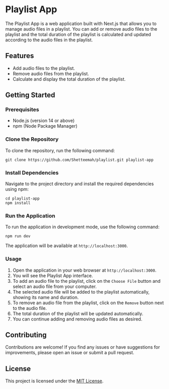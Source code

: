 # Playlist App

The Playlist App is a web application built with Next.js that allows you to manage audio files in a playlist. You can add or remove audio files to the playlist and the total duration of the playlist is calculated and updated according to the audio files in the playlist.

## Features

- Add audio files to the playlist.
- Remove audio files from the playlist.
- Calculate and display the total duration of the playlist.

## Getting Started

### Prerequisites

- Node.js (version 14 or above)
- npm (Node Package Manager)

### Clone the Repository

To clone the repository, run the following command:
```
git clone https://github.com/Shetteemah/playlist.git playlist-app
```

### Install Dependencies

Navigate to the project directory and install the required dependencies using npm:
```
cd playlist-app
npm install
```

### Run the Application

To run the application in development mode, use the following command:
```
npm run dev
```

The application will be available at `http://localhost:3000`.

### Usage

1. Open the application in your web browser at `http://localhost:3000`.
2. You will see the Playlist App interface.
3. To add an audio file to the playlist, click on the `Choose File` button and select an audio file from your computer.
4. The selected audio file will be added to the playlist automatically, showing its name and duration.
5. To remove an audio file from the playlist, click on the `Remove` button next to the audio file.
6. The total duration of the playlist will be updated automatically.
7. You can continue adding and removing audio files as desired.

## Contributing

Contributions are welcome! If you find any issues or have suggestions for improvements, please open an issue or submit a pull request.

## License

This project is licensed under the [MIT License](LICENSE).
